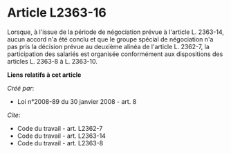 # Article L2363-16

Lorsque, à l'issue de la période de négociation prévue à l'article L. 2363-14, aucun accord n'a été conclu et que le groupe
spécial de négociation n'a pas pris la décision prévue au deuxième alinéa de l'article L. 2362-7, la participation des
salariés est organisée conformément aux dispositions des articles L. 2363-8 à L. 2363-10.

**Liens relatifs à cet article**

_Créé par_:

  - Loi n°2008-89 du 30 janvier 2008 - art. 8

_Cite_:

  - Code du travail - art. L2362-7
  - Code du travail - art. L2363-14
  - Code du travail - art. L2363-8
